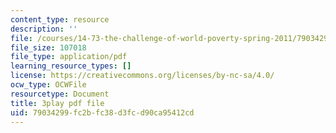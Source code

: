 ```yaml
---
content_type: resource
description: ''
file: /courses/14-73-the-challenge-of-world-poverty-spring-2011/79034299fc2bfc38d3fcd90ca95412cd_vE3v2HtAQto.pdf
file_size: 107018
file_type: application/pdf
learning_resource_types: []
license: https://creativecommons.org/licenses/by-nc-sa/4.0/
ocw_type: OCWFile
resourcetype: Document
title: 3play pdf file
uid: 79034299-fc2b-fc38-d3fc-d90ca95412cd
---
```

